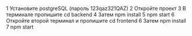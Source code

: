 1 Установите postgreSQL (пароль 123qaz321QAZ)
2 Откройте проект
3 В терминале пропишите cd backend
4 Затем npm install
5 npm start
6 Откройте второй терминал и пропишите cd frontend
6 Затем npm install
7 npm start

